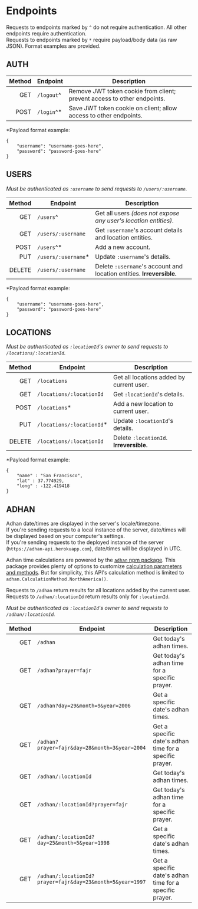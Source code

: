 # Endpoints

Requests to endpoints marked by `^` do not require authentication. All other endpoints require authentication.<br>
Requests to endpoints marked by `*` require payload/body data (as raw JSON). Format examples are provided.

## AUTH

| Method  | Endpoint    | Description |
| ------: | ----------- | ----------- |
| GET     | `/logout`^  | Remove JWT token cookie from client; prevent access to other endpoints. |
| POST    | `/login`^*  | Save JWT token cookie on client; allow access to other endpoints. |

*Payload format example:

```
{
    "username": "username-goes-here",
    "password": "password-goes-here"
}
```

## USERS

*Must be authenticated as `:username` to send requests to `/users/:username`.*

| Method  | Endpoint              | Description |
| ------: | --------------------- | ----------- |
| GET     | `/users`^             | Get all users *(does not expose any user's location entities)*. |
| GET     | `/users/:username`    | Get `:username`'s account details and location entities. |
| POST    | `/users`^*            | Add a new account. |
| PUT     | `/users/:username`*   | Update `:username`'s details. |
| DELETE  | `/users/:username`    | Delete `:username`'s account and location entities. **Irreversible.** |

*Payload format example:

```
{
    "username": "username-goes-here",
    "password": "password-goes-here"
}
```

## LOCATIONS

*Must be authenticated as `:locationId`'s owner to send requests to `/locations/:locationId`.*

| Method  | Endpoint                   | Description |
| ------: | -------------------------- | ----------- |
| GET     | `/locations`               | Get all locations added by current user. |
| GET     | `/locations/:locationId`   | Get `:locationId`'s details. |
| POST    | `/locations`*              | Add a new location to current user. |
| PUT     | `/locations/:locationId`*  | Update `:locationId`'s details. |
| DELETE  | `/locations/:locationId`   | Delete `:locationId`. **Irreversible.** |

*Payload format example:

```
{
    "name" : "San Francisco",
    "lat" : 37.774929,
    "long" : -122.419418
}
```

## ADHAN

Adhan date/times are displayed in the server's locale/timezone.<br>
If you're sending requests to a local instance of the server, date/times will be displayed based on your computer's settings.<br>
If you're sending requests to the deployed instance of the server (`https://adhan-api.herokuapp.com`), date/times will be displayed in UTC.

Adhan time calculations are powered by the [`adhan` npm package][adhanjs]. This package provides plenty of options to customize [calculation parameters and methods][calcmethods]. But for simplicity, this API's calculation method is limited to `adhan.CalculationMethod.NorthAmerica()`.

Requests to `/adhan` return results for all locations added by the current user.<br>
Requests to `/adhan/:locationId` return results only for `:locationId`.

*Must be authenticated as `:locationId`'s owner to send requests to `/adhan/:locationId`.*

| Method  | Endpoint             | Description |
| ------: | -------------------- | ----------- |
| GET     | `/adhan`             | Get today's adhan times. |
| GET     | `/adhan?prayer=fajr` | Get today's adhan time for a specific prayer. |
| GET     | `/adhan?day=29&month=9&year=2006` | Get a specific date's adhan times. |
| GET     | `/adhan?prayer=fajr&day=28&month=3&year=2004` | Get a specific date's adhan time for a specific prayer. |
| GET     | `/adhan/:locationId` | Get today's adhan times. |
| GET     | `/adhan/:locationId?prayer=fajr` | Get today's adhan time for a specific prayer. |
| GET     | `/adhan/:locationId?day=25&month=5&year=1998` | Get a specific date's adhan times. |
| GET     | `/adhan/:locationId?prayer=fajr&day=23&month=5&year=1997` | Get a specific date's adhan time for a specific prayer. |

<!-- Links -->
[adhanjs]: https://www.npmjs.com/package/adhan
[calcmethods]: https://github.com/batoulapps/adhan-js/blob/HEAD/METHODS.md